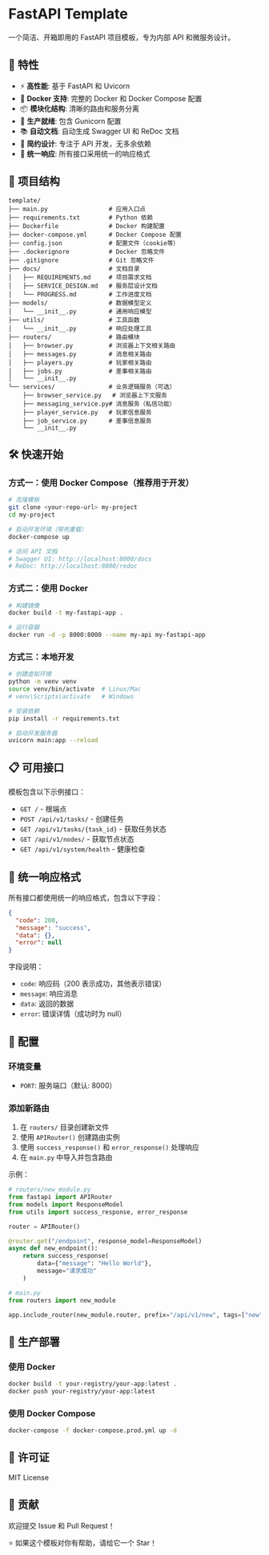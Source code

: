 # FastAPI Template

一个简洁、开箱即用的 FastAPI 项目模板，专为内部 API 和微服务设计。

## 🚀 特性

- ⚡ **高性能**: 基于 FastAPI 和 Uvicorn
- 🐳 **Docker 支持**: 完整的 Docker 和 Docker Compose 配置
- 📦 **模块化结构**: 清晰的路由和服务分离
- 🔧 **生产就绪**: 包含 Gunicorn 配置
- 📚 **自动文档**: 自动生成 Swagger UI 和 ReDoc 文档
- 🎯 **简约设计**: 专注于 API 开发，无多余依赖
- 🔄 **统一响应**: 所有接口采用统一的响应格式

## 📁 项目结构

```
template/
├── main.py                 # 应用入口点
├── requirements.txt        # Python 依赖
├── Dockerfile              # Docker 构建配置
├── docker-compose.yml      # Docker Compose 配置
├── config.json             # 配置文件（cookie等）
├── .dockerignore           # Docker 忽略文件
├── .gitignore              # Git 忽略文件
├── docs/                   # 文档目录
│   ├── REQUIREMENTS.md     # 项目需求文档
│   ├── SERVICE_DESIGN.md   # 服务层设计文档
│   └── PROGRESS.md         # 工作进度文档
├── models/                 # 数据模型定义
│   └── __init__.py         # 通用响应模型
├── utils/                  # 工具函数
│   └── __init__.py         # 响应处理工具
├── routers/                # 路由模块
│   ├── browser.py          # 浏览器上下文相关路由
│   ├── messages.py         # 消息相关路由
│   ├── players.py          # 玩家相关路由
│   ├── jobs.py             # 差事相关路由
│   └── __init__.py
└── services/               # 业务逻辑服务（可选）
    ├── browser_service.py   # 浏览器上下文服务
    ├── messaging_service.py# 消息服务（私信功能）
    ├── player_service.py   # 玩家信息服务
    ├── job_service.py      # 差事信息服务
    └── __init__.py
```

## 🛠️ 快速开始

### 方式一：使用 Docker Compose（推荐用于开发）

```bash
# 克隆模板
git clone <your-repo-url> my-project
cd my-project

# 启动开发环境（带热重载）
docker-compose up

# 访问 API 文档
# Swagger UI: http://localhost:8000/docs
# ReDoc: http://localhost:8000/redoc
```

### 方式二：使用 Docker

```bash
# 构建镜像
docker build -t my-fastapi-app .

# 运行容器
docker run -d -p 8000:8000 --name my-api my-fastapi-app
```

### 方式三：本地开发

```bash
# 创建虚拟环境
python -m venv venv
source venv/bin/activate  # Linux/Mac
# venv\Scripts\activate   # Windows

# 安装依赖
pip install -r requirements.txt

# 启动开发服务器
uvicorn main:app --reload
```

## 📋 可用接口

模板包含以下示例接口：

- `GET /` - 根端点
- `POST /api/v1/tasks/` - 创建任务
- `GET /api/v1/tasks/{task_id}` - 获取任务状态
- `GET /api/v1/nodes/` - 获取节点状态
- `GET /api/v1/system/health` - 健康检查

## 🔄 统一响应格式

所有接口都使用统一的响应格式，包含以下字段：

```json
{
  "code": 200,
  "message": "success",
  "data": {},
  "error": null
}
```

字段说明：
- `code`: 响应码（200 表示成功，其他表示错误）
- `message`: 响应消息
- `data`: 返回的数据
- `error`: 错误详情（成功时为 null）

## 🔧 配置

### 环境变量

- `PORT`: 服务端口（默认: 8000）

### 添加新路由

1. 在 `routers/` 目录创建新文件
2. 使用 `APIRouter()` 创建路由实例
3. 使用 `success_response()` 和 `error_response()` 处理响应
4. 在 `main.py` 中导入并包含路由

示例：

```python
# routers/new_module.py
from fastapi import APIRouter
from models import ResponseModel
from utils import success_response, error_response

router = APIRouter()

@router.get("/endpoint", response_model=ResponseModel)
async def new_endpoint():
    return success_response(
        data={"message": "Hello World"},
        message="请求成功"
    )
```

```python
# main.py
from routers import new_module

app.include_router(new_module.router, prefix="/api/v1/new", tags=["new"])
```

## 🐳 生产部署

### 使用 Docker

```bash
docker build -t your-registry/your-app:latest .
docker push your-registry/your-app:latest
```

### 使用 Docker Compose

```bash
docker-compose -f docker-compose.prod.yml up -d
```

## 📝 许可证

MIT License

## 🤝 贡献

欢迎提交 Issue 和 Pull Request！

⭐ 如果这个模板对你有帮助，请给它一个 Star！